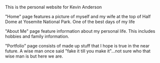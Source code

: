This is the personal website for Kevin Anderson

"Home" page features a picture of myself and my wife at the top of Half Dome at Yosemite National Park. One of the best days of my life

"About Me" page feature information about my personal life. This includes hobbies and family information. 

"Portfolio" page consists of made up stuff that I hope is true in the near future. A wise man once said "fake it till you make it"...not sure who that wise man is but here we are. 